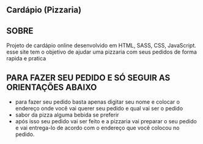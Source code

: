 ## Cardápio (Pizzaria)

## SOBRE
Projeto de cardápio online desenvolvido em HTML,  SASS, CSS, JavaScript.
esse site tem o objetivo de ajudar uma pizzaria com seus pedidos de 
forma rapida e pratica 

## PARA FAZER SEU PEDIDO E SÓ SEGUIR AS ORIENTAÇÕES ABAIXO
- para fazer seu pedido basta apenas digitar seu nome e colocar
o endereço onde você vai querer seu pedido e qual vai ser o pedido
- sabor da pizza  alguma bebida se preferir 
- após isso seu pedido vai ser feito e a pizzaria vai preparar o seu pedido 
e vai entrega-lo de acordo com o endereço que você colocou no pedido.
